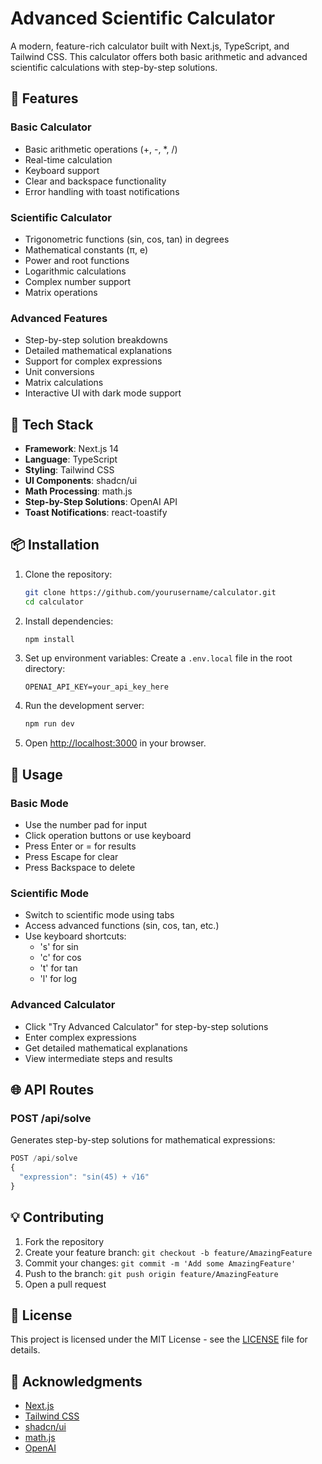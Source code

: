 # Advanced Scientific Calculator

A modern, feature-rich calculator built with Next.js, TypeScript, and Tailwind CSS. This calculator offers both basic arithmetic and advanced scientific calculations with step-by-step solutions.

## 🌟 Features

### Basic Calculator

- Basic arithmetic operations (+, -, \*, /)
- Real-time calculation
- Keyboard support
- Clear and backspace functionality
- Error handling with toast notifications

### Scientific Calculator

- Trigonometric functions (sin, cos, tan) in degrees
- Mathematical constants (π, e)
- Power and root functions
- Logarithmic calculations
- Complex number support
- Matrix operations

### Advanced Features

- Step-by-step solution breakdowns
- Detailed mathematical explanations
- Support for complex expressions
- Unit conversions
- Matrix calculations
- Interactive UI with dark mode support

## 🚀 Tech Stack

- **Framework**: Next.js 14
- **Language**: TypeScript
- **Styling**: Tailwind CSS
- **UI Components**: shadcn/ui
- **Math Processing**: math.js
- **Step-by-Step Solutions**: OpenAI API
- **Toast Notifications**: react-toastify

## 📦 Installation

1. Clone the repository:

   ```bash
   git clone https://github.com/yourusername/calculator.git
   cd calculator
   ```

2. Install dependencies:

   ```bash
   npm install
   ```

3. Set up environment variables:
   Create a `.env.local` file in the root directory:

   ```env
   OPENAI_API_KEY=your_api_key_here
   ```

4. Run the development server:

   ```bash
   npm run dev
   ```

5. Open [http://localhost:3000](http://localhost:3000) in your browser.

## 🎯 Usage

### Basic Mode

- Use the number pad for input
- Click operation buttons or use keyboard
- Press Enter or = for results
- Press Escape for clear
- Press Backspace to delete

### Scientific Mode

- Switch to scientific mode using tabs
- Access advanced functions (sin, cos, tan, etc.)
- Use keyboard shortcuts:
  - 's' for sin
  - 'c' for cos
  - 't' for tan
  - 'l' for log

### Advanced Calculator

- Click "Try Advanced Calculator" for step-by-step solutions
- Enter complex expressions
- Get detailed mathematical explanations
- View intermediate steps and results

## 🌐 API Routes

### POST /api/solve

Generates step-by-step solutions for mathematical expressions:

```typescript
POST /api/solve
{
  "expression": "sin(45) + √16"
}
```

## 💡 Contributing

1. Fork the repository
2. Create your feature branch: `git checkout -b feature/AmazingFeature`
3. Commit your changes: `git commit -m 'Add some AmazingFeature'`
4. Push to the branch: `git push origin feature/AmazingFeature`
5. Open a pull request

## 📄 License

This project is licensed under the MIT License - see the [LICENSE](LICENSE) file for details.

## 🙏 Acknowledgments

- [Next.js](https://nextjs.org/)
- [Tailwind CSS](https://tailwindcss.com/)
- [shadcn/ui](https://ui.shadcn.com/)
- [math.js](https://mathjs.org/)
- [OpenAI](https://openai.com/)
